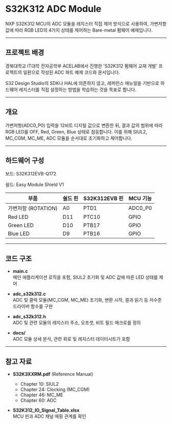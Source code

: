# S32K312 ADC Module

NXP S32K312 MCU의 ADC 모듈을 레지스터 직접 제어 방식으로 사용하여, 가변저항 값에 따라 RGB LED의 4가지 상태를 제어하는 Bare-metal 펌웨어 예제입니다.

---

## 프로젝트 배경

경북대학교 IT대학 전자공학부 ACELAB에서 진행한 'S32K312 펌웨어 교재 개발' 프로젝트의 일환으로 작성된 ADC 파트 예제 코드와 문서입니다.

S32 Design Studio의 SDK나 HAL에 의존하지 않고, 레퍼런스 매뉴얼을 기반으로 하드웨어 레지스터를 직접 설정하는 방법을 학습하는 것을 목표로 합니다.

---

## 개요

가변저항(ADC0_P0) 입력을 12비트 디지털 값으로 변환한 뒤, 결과 값의 범위에 따라 RGB LED를 OFF, Red, Green, Blue 상태로 점등합니다. 이를 위해 SIUL2, MC_CGM, MC_ME, ADC 모듈을 순서대로 초기화하고 제어합니다.

---

## 하드웨어 구성
보드: S32K312EVB-Q172

쉴드: Easy Module Shield V1

| 부품         | 쉴드 핀 | S32K312EVB 핀 | MCU 기능  |
|--------------|---------|---------------|-----------|
| 가변저항 (ROTATION) | A0      | PTD1          | ADC0_P0  |
| Red LED      | D11     | PTC10         | GPIO     |
| Green LED    | D10     | PTB17         | GPIO     |
| Blue LED     | D9      | PTB16         | GPIO     |

---

## 코드 구조

- **main.c**  
  메인 애플리케이션 로직을 포함, SIUL2 초기화 및 ADC 값에 따른 LED 상태를 제어

- **adc_s32k312.c**  
  ADC 및 클럭 모듈(MC_CGM, MC_ME) 초기화, 변환 시작, 결과 읽기 등 저수준 드라이버 함수를 구현

- **adc_s32k312.h**  
  ADC 및 관련 모듈의 레지스터 주소, 오프셋, 비트 필드 매크로를 정의

- **docs/**  
  ADC 모듈 상세 분석, 관련 회로 및 레지스터 데이터시트가 포함

---

## 참고 자료

- **S32K3XXRM.pdf** (Reference Manual)  
  - Chapter 10: SIUL2  
  - Chapter 24: Clocking (MC_CGM)  
  - Chapter 46: MC_ME  
  - Chapter 60: ADC  

- **S32K312_IO_Signal_Table.xlsx**  
  MCU 핀과 ADC 채널 매핑 관계를 확인
